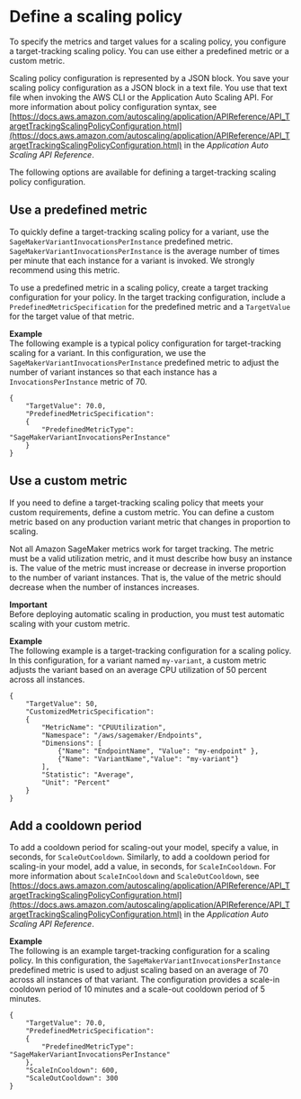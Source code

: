 # Define a scaling policy<a name="endpoint-auto-scaling-add-code-define"></a>

To specify the metrics and target values for a scaling policy, you configure a target\-tracking scaling policy\. You can use either a predefined metric or a custom metric\.

Scaling policy configuration is represented by a JSON block\. You save your scaling policy configuration as a JSON block in a text file\. You use that text file when invoking the AWS CLI or the Application Auto Scaling API\. For more information about policy configuration syntax, see [https://docs.aws.amazon.com/autoscaling/application/APIReference/API_TargetTrackingScalingPolicyConfiguration.html](https://docs.aws.amazon.com/autoscaling/application/APIReference/API_TargetTrackingScalingPolicyConfiguration.html) in the *Application Auto Scaling API Reference*\.

 The following options are available for defining a target\-tracking scaling policy configuration\.

## Use a predefined metric<a name="endpoint-auto-scaling-add-code-predefined"></a>

To quickly define a target\-tracking scaling policy for a variant, use the `SageMakerVariantInvocationsPerInstance`  predefined metric\. `SageMakerVariantInvocationsPerInstance` is the average number of times per minute that each instance for a variant is invoked\. We strongly recommend using this metric\.

To use a predefined metric in a scaling policy, create a target tracking configuration for your policy\. In the target tracking configuration, include a `PredefinedMetricSpecification` for the predefined metric and a `TargetValue` for the target value of that metric\.

**Example**  
The following example is a typical policy configuration for target\-tracking scaling for a variant\. In this configuration, we use the `SageMakerVariantInvocationsPerInstance` predefined metric to adjust the number of variant instances so that each instance has a `InvocationsPerInstance` metric of 70\.   

```
{
    "TargetValue": 70.0,
    "PredefinedMetricSpecification":
    {
        "PredefinedMetricType": "SageMakerVariantInvocationsPerInstance"
    }
}
```

## Use a custom metric<a name="endpoint-auto-scaling-add-code-custom"></a>

If you need to define a target\-tracking scaling policy that meets your custom requirements, define a custom metric\. You can define a custom metric based on any production variant metric that changes in proportion to scaling\. 

Not all Amazon SageMaker metrics work for target tracking\. The metric must be a valid utilization metric, and it must describe how busy an instance is\. The value of the metric must increase or decrease in inverse proportion to the number of variant instances\. That is, the value of the metric should decrease when the number of instances increases\.

**Important**  
Before deploying automatic scaling in production, you must test automatic scaling with your custom metric\.

**Example**  
The following example is a target\-tracking configuration for a scaling policy\. In this configuration, for a variant named `my-variant`, a custom metric adjusts the variant based on an average CPU utilization of 50 percent across all instances\.  

```
{
    "TargetValue": 50,
    "CustomizedMetricSpecification":
    {
        "MetricName": "CPUUtilization",
        "Namespace": "/aws/sagemaker/Endpoints",
        "Dimensions": [
            {"Name": "EndpointName", "Value": "my-endpoint" },
            {"Name": "VariantName","Value": "my-variant"}
        ],
        "Statistic": "Average",
        "Unit": "Percent"
    }
}
```

## Add a cooldown period<a name="endpoint-auto-scaling-add-code-cooldown"></a>

To add a cooldown period for scaling\-out your model, specify a value, in seconds, for `ScaleOutCooldown`\. Similarly, to add a cooldown period for scaling\-in your model, add a value, in seconds, for `ScaleInCooldown`\. For more information about `ScaleInCooldown` and `ScaleOutCooldown`, see [https://docs.aws.amazon.com/autoscaling/application/APIReference/API_TargetTrackingScalingPolicyConfiguration.html](https://docs.aws.amazon.com/autoscaling/application/APIReference/API_TargetTrackingScalingPolicyConfiguration.html) in the *Application Auto Scaling API Reference*\. 

**Example**  
The following is an example target\-tracking configuration for a scaling policy\. In this configuration, the `SageMakerVariantInvocationsPerInstance` predefined metric is used to adjust scaling based on an average of 70 across all instances of that variant\. The configuration provides a scale\-in cooldown period of 10 minutes and a scale\-out cooldown period of 5 minutes\.   

```
{
    "TargetValue": 70.0,
    "PredefinedMetricSpecification":
    {
        "PredefinedMetricType": "SageMakerVariantInvocationsPerInstance"
    },
    "ScaleInCooldown": 600,
    "ScaleOutCooldown": 300
}
```